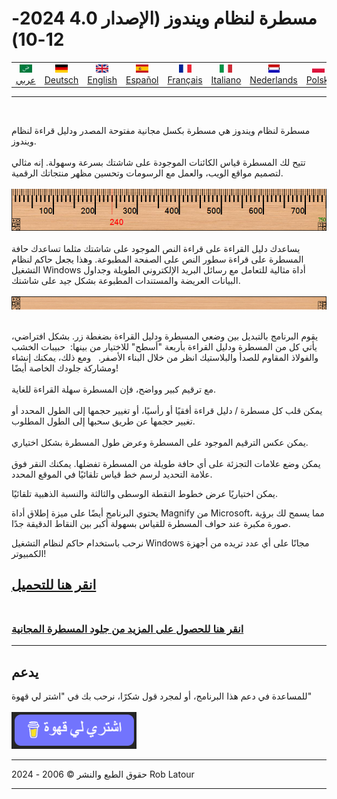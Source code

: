 # مسطرة لنظام ويندوز (الإصدار 4.0 2024-12-10)

<!-- header -->
|||||||||||
| :---: | :---: | :---: | :---: | :---: |:---: | :---: | :---: |:---: | :---: |
| [![عربي](/images/flags/ar.png)](../en/README.md)<br>[عربي](../ar/README.md) | [![Deutsch](/images/flags/de.png)](../de/README.md)<br>[Deutsch](../de/README.md) | [![English](/images/flags/en-GB.png)](../en/README.md)<br>[English](../en/README.md) | [![Español](/images/flags/es.png)](../es/README.md)<br>[Español](../es/README.md) | [![Français](/images/flags/fr.png)](../fr/README.md)<br>[Français](../fr/README.md)| [![Italiano](/images/flags/it.png)](../it/README.md)<br>[Italiano](../it/README.md) | [![Nederlands](/images/flags/nl.png)](../nl/README.md)<br>[Nederlands](../nl/README.md) | [![Polski](/images/flags/pl.png)](../pl/README.md)<br>[Polski](../pl/README.md) | [![Português](/images/flags/pt.png)](../pt/README.md)<br>[Português](../pt/README.md) | [![Svenska](/images/flags/sv.png)](../sv/README.md)<br>[Svenska](../sv/README.md) |

- - -
<br>
<!-- header -->

مسطرة لنظام ويندوز هي مسطرة بكسل مجانية مفتوحة المصدر ودليل قراءة لنظام ويندوز.  
   
تتيح لك المسطرة قياس الكائنات الموجودة على شاشتك بسرعة وسهولة. إنه مثالي لتصميم مواقع الويب، والعمل مع الرسومات وتحسين مظهر منتجاتك الرقمية.   
<br><br>
[![مسطرة](/images/ruler.png)](README.md)
<br>   
يساعدك دليل القراءة على قراءة النص الموجود على شاشتك مثلما تساعدك حافة المسطرة على قراءة سطور النص على الصفحة المطبوعة. وهذا يجعل حاكم لنظام التشغيل Windows أداة مثالية للتعامل مع رسائل البريد الإلكتروني الطويلة وجداول البيانات العريضة والمستندات المطبوعة بشكل جيد على شاشتك. 
<br><br>
[![دليل القراءة](/images/readingguide.png)](README.md) 

 يقوم البرنامج بالتبديل بين وضعي المسطرة ودليل القراءة بضغطة زر. 
 بشكل افتراضي، يأتي كل من المسطرة ودليل القراءة بأربعة "أسطح" للاختيار من بينها:  حبيبات الخشب والفولاذ المقاوم للصدأ والبلاستيك انظر من خلال البناء الأصفر.   ومع ذلك، يمكنك إنشاء ومشاركة جلودك الخاصة أيضًا!  <br>  <br>مع ترقيم كبير وواضح، فإن المسطرة سهلة القراءة للغاية.  <br>  <br>يمكن قلب كل مسطرة / دليل قراءة أفقيًا أو رأسيًا، أو تغيير حجمها إلى الطول المحدد أو تغيير حجمها عن طريق سحبها إلى الطول المطلوب.  <br>  <br>يمكن عكس الترقيم الموجود على المسطرة وعرض طول المسطرة بشكل اختياري.  <br>  <br>يمكن وضع علامات التجزئة على أي حافة طويلة من المسطرة تفضلها. يمكنك النقر فوق علامة التحديد لرسم خط قياس تلقائيًا في الموقع المحدد. 

يمكن اختياريًا عرض خطوط النقطة الوسطى والثالثة والنسبة الذهبية تلقائيًا.  
  
يحتوي البرنامج أيضًا على ميزة إطلاق أداة Magnify من Microsoft، مما يسمح لك برؤية صورة مكبرة عند حواف المسطرة للقياس بسهولة أكبر بين النقاط الدقيقة جدًا.  

نرحب باستخدام حاكم لنظام التشغيل Windows مجانًا على أي عدد تريده من أجهزة الكمبيوتر!


## [انقر هنا للتحميل](https://github.com/roblatour/ARulerForWindows/releases/download/v4.0.0.0/arulersetup.exe)<br><br>

### [انقر هنا للحصول على المزيد من جلود المسطرة المجانية](skins.md) 

* * * 
## يدعم

للمساعدة في دعم هذا البرنامج، أو لمجرد قول شكرًا، نرحب بك في "اشتر لي قهوة"<br><br>
[<img alt="اشتري لي قهوة" width="200px" src="buymeacoffee-arabic.png" />](https://www.buymeacoffee.com/roblatour)
* * *
حقوق الطبع والنشر © 2006 - 2024 Rob Latour
* * *